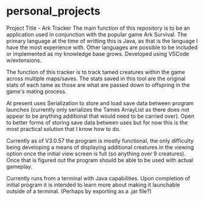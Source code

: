 # personal_projects

Project Title - Ark Tracker
The main function of this repository is to be an application used in conjunction with the popular game Ark Survival.
The primary language at the time of writting this is Java, as that is the language I have the most experience with. 
Other languages are possible to be included or implemented as my knowledge base grows. Developed using VSCode w/extensions.

The function of this tracker is to track tamed creatures within the game across multiple maps/saves. 
The stats saved in this tool are the original stats of each tame as those are what are passed down to offspring in the game's mating process.

At present uses Serialization to store and load save data between program launches (currently only serializes the Tames ArrayList<Crreature> as 
there does not appear to be anything additional that would need to be carried over). Open to better forms of storing save data between uses but 
for now this is the most practical solution that I know how to do.

Currently as of V3.0.57 the program is mostly functional, the only difficulty being developing a means of displaying additional 
creatures in the viewing option once the initial view screen is full (so anything over 9 creatures). Once that is figured out the program should 
be able to be used with actual gameplay.

Currently runs from a terminal with Java capabilities. Upon completion of initial program it is intended to learn more about making it launchable outside 
of a terminal. (Perhaps by exporting as a .jar file?)

